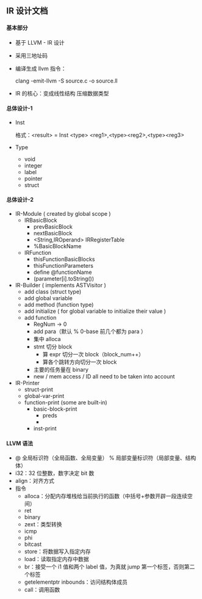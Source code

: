 ## IR 设计文档



#### 基本部分

- 基于 LLVM - IR 设计

- 采用三地址码

- 编译生成 llvm 指令：

  clang -emit-llvm -S source.c -o source.ll

- IR 的核心：变成线性结构  压缩数据类型



#### 总体设计-1

- Inst

  格式：<result\> = Inst <type\> <reg1\>,<type\><reg2\>,<type\><reg3\>

- Type

  - void
  - integer
  - label
  - pointer
  - struct



#### 总体设计-2

- IR-Module ( created by global scope )
  - IRBasicBlock
    - prevBasicBlock
    - nextBasicBlock
    - <String,IROperand> IRRegisterTable
    - %BasicBlockName
  - IRFunction
    - thisFunctionBasicBlocks
    - thisFunctionParameters
    - define @functionName
    - (parameter[i].toString())
- IR-Builder ( implements ASTVisitor )
  - add class (struct type) 
  - add global variable
  - add method (function type)
  - add initialize ( for global variable to initialize their value )
  - add function
    - RegNum -> 0
    - add para（默认 % 0-base 前几个都为 para ）
    - 集中 alloca
    - stmt 切分 block
      - 算 expr 切分一次 block（block_num++）
      - 算各个跳转方向切分一次 block 
    - 主要的任务量在 binary
    - new / mem access / ID all need to be taken into account
- IR-Printer
  - struct-print
  - global-var-print
  - function-print (some are built-in)
    - basic-block-print
      - preds
      - 
    - inst-print



#### LLVM 语法

- @ 全局标识符（全局函数、全局变量）	% 局部变量标识符（局部变量、结构体）
- i32：32 位整数，数字决定 bit 数
- align：对齐方式
- 指令
  - alloca：分配内存堆栈给当前执行的函数（中括号+参数开辟一段连续空间）
  - ret
  - binary
  - zext：类型转换
  - icmp
  - phi
  - bitcast
  - store：将数据写入指定内存
  - load：读取指定内存中数据
  - br：接受一个 i1 值和两个 label 值，为真就 jump 第一个标签，否则第二个标签
  - getelementptr inbounds：访问结构体成员
  - call：调用函数